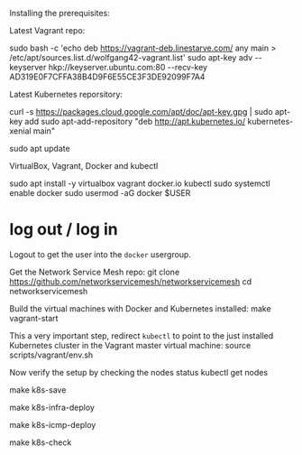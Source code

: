 
Installing the prerequisites:

Latest Vagrant repo:

sudo bash -c 'echo deb https://vagrant-deb.linestarve.com/ any main > /etc/apt/sources.list.d/wolfgang42-vagrant.list'
sudo apt-key adv --keyserver hkp://keyserver.ubuntu.com:80 --recv-key AD319E0F7CFFA38B4D9F6E55CE3F3DE92099F7A4

Latest Kubernetes reporsitory:

curl -s https://packages.cloud.google.com/apt/doc/apt-key.gpg | sudo apt-key add
sudo apt-add-repository "deb http://apt.kubernetes.io/ kubernetes-xenial main"


sudo apt update

VirtualBox, Vagrant, Docker and kubectl

sudo apt install -y virtualbox vagrant docker.io kubectl
sudo systemctl enable docker
sudo usermod -aG docker $USER
# log out / log in
Logout to get the user into the `docker` usergroup.

Get the Network Service Mesh repo:
git clone https://github.com/networkservicemesh/networkservicemesh
cd networkservicemesh

Build the virtual machines with Docker and Kubernetes installed:
make vagrant-start

This a very important step, redirect `kubectl` to point to the just installed Kubernetes cluster in the Vagrant master virtual machine:
source scripts/vagrant/env.sh

Now verify the setup by checking the nodes status
kubectl get nodes

make k8s-save

make k8s-infra-deploy

make k8s-icmp-deploy

make k8s-check

